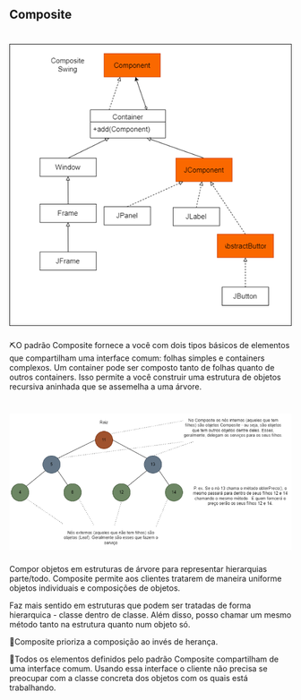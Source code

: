 ## Composite

<h1 align="center">
  <img src="/Engenharia%20de%20Software%203/composite/compositeUml.png">
</h1>

⛏️O padrão Composite fornece a você com dois tipos básicos de elementos que compartilham uma interface comum: folhas simples e containers complexos. Um container pode ser composto tanto de folhas quanto de outros containers. Isso permite a você construir uma estrutura de objetos recursiva aninhada que se assemelha a uma árvore.

<h1 align="center">
  <img src="/Engenharia%20de%20Software%203/composite/composite.png">
</h1>


Compor objetos em estruturas de árvore para representar hierarquias parte/todo. Composite permite aos clientes tratarem de maneira uniforme objetos individuais e composições de objetos.

Faz mais sentido em estruturas que podem ser tratadas de forma hierarquica - classe dentro de classe. Além disso, posso chamar um mesmo método tanto na estrutura quanto num objeto só.

💎Composite prioriza a composição ao invés de herança.

💎Todos os elementos definidos pelo padrão Composite compartilham de uma interface comum. Usando essa interface o cliente não precisa se preocupar com a classe concreta dos objetos com os quais está trabalhando.





